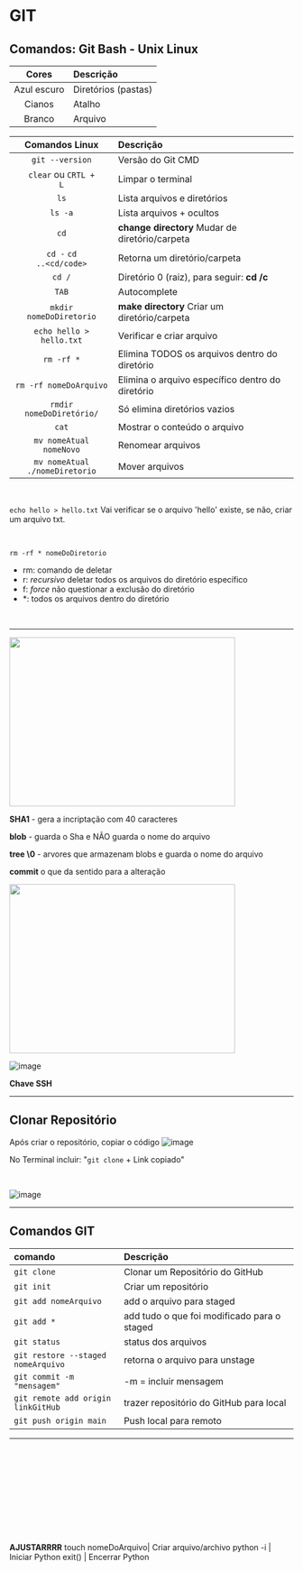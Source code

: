 # GIT

## Comandos: Git Bash - Unix Linux

**Cores** | **Descrição**
:-:|:-
Azul escuro |	Diretórios (pastas)
Cianos	|	Atalho
Branco	|	Arquivo

**Comandos Linux**|**Descrição**
:-:|:-
<code>git --version</code> | Versão do Git CMD
<code>clear</code> ou <code>CRTL + L</code> | Limpar o terminal
<code>ls</code> | Lista arquivos e diretórios
<code>ls -a</code> | Lista arquivos + ocultos
<code>cd</code> | **change directory** Mudar de diretório/carpeta
<code>cd -</code> <code>cd ..<cd/code>  | Retorna um diretório/carpeta
<code>cd /</code> | Diretório 0 (raiz), para seguir: **cd /c**
<code>TAB</code> | Autocomplete 
<code>mkdir nomeDoDiretorio</code> | **make directory** Criar um diretório/carpeta
<code>echo hello > hello.txt</code> | Verificar e criar arquivo
<code>rm -rf *</code> | Elimina TODOS os arquivos dentro do diretório 
<code>rm -rf nomeDoArquivo</code> | Elimina o arquivo específico dentro do diretório 
<code>rmdir nomeDoDiretório/</code> | Só elimina diretórios vazios
<code>cat</code> | Mostrar o conteúdo o arquivo
<code>mv nomeAtual nomeNovo</code> | Renomear arquivos
<code>mv nomeAtual ./nomeDiretorio</code> | Mover arquivos
<br>

<code>echo hello > hello.txt</code> 
Vai verificar se o arquivo 'hello' existe, se não, criar um arquivo txt.

<br>

<code>rm -rf * nomeDoDiretorio</code>
- rm: comando de deletar
- r: *recursivo* deletar todos os arquivos do diretório específico
- f: *force* não questionar a exclusão do diretório
- *: todos os arquivos dentro do diretório
<br>

<hr>

<img src="https://user-images.githubusercontent.com/108991648/229250256-ab7bb919-c632-4c86-a03e-59f10a78e599.png" width="400" height="300"/>



**SHA1** - gera a incriptação com 40 caracteres

**blob** - guarda o Sha e NÃO guarda o nome do arquivo

**tree \0** - arvores que armazenam blobs e guarda o nome do arquivo

**commit** o que da sentido para a alteração

<img src="https://user-images.githubusercontent.com/108991648/229250411-cef8dc87-9c7d-44d8-81cf-0e87790708a3.png" width="400" height="300"/>

![image](https://user-images.githubusercontent.com/108991648/229252048-9612a3c2-2234-4c86-b975-d90526057837.png)

**Chave SSH**



__________________

## Clonar Repositório

Após criar o repositório, copiar o código
![image](https://user-images.githubusercontent.com/108991648/230122644-2f3fffdb-5177-47f8-b219-ca7dc4275bcf.png)

No Terminal incluir: "<code>git clone</code> + Link copiado"

<br>

![image](https://user-images.githubusercontent.com/108991648/230180095-ceefd075-3b30-4451-8a96-5b4bc37abcce.png)




________________

## Comandos GIT

comando | Descrição
:- | :-
<code>git clone</code> | Clonar um Repositório do GitHub
<code>git init</code>| Criar um repositório 
<code>git add nomeArquivo</code> | add o arquivo para staged
<code>git add *</code> | add tudo o que foi modificado para o staged
<code>git status</code> | status dos arquivos
<code>git restore --staged nomeArquivo</code> | retorna o arquivo para unstage
<code>git commit -m "mensagem"</code> | -m = incluir mensagem 
<code>git remote add origin linkGitHub</code> | trazer repositório do GitHub para local
<code>git push origin main</code> | Push local para remoto




__________
<br><br><br><br><br><br><br><br><br><br>
**AJUSTARRRR**
touch nomeDoArquivo| Criar arquivo/archivo
python -i | Iniciar Python
exit() | Encerrar Python

